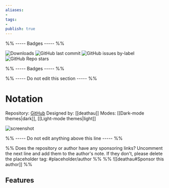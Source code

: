 ```yaml
---
aliases:
- 
tags: 
- 
publish: true
---
```


%% ----- Badges ----- %%

![Downloads](https://img.shields.io/badge/downloads-1035-573E7A?style=for-the-badge&logo=)
![GitHub last commit](https://img.shields.io/github/last-commit/deathau/Notation-for-Obsidian?color=573E7A&label=last%20update&logo=github&style=for-the-badge)
![GitHub issues by-label](https://img.shields.io/github/issues/deathau/Notation-for-Obsidian/help%20wanted?color=573E7A&logo=github&style=for-the-badge) 
![GitHub Repo stars](https://img.shields.io/github/stars/deathau/Notation-for-Obsidian?color=573E7A&logo=github&style=for-the-badge)

%% ----- Badges ----- %%

%% ----- Do not edit this section ----- %%

# Notation

Repository: [GitHub](https://github.com/deathau/Notation-for-Obsidian)
Designed by: [[deathau]]
Modes: [[Dark-mode themes|dark]], [[Light-mode themes|light]]



![screenshot](https://github.com/deathau/Notation-for-Obsidian/raw/master/screenshot.jpg)

%% ----- Do not edit anything above this line ----- %% 

%% Does the repository or author have any sponsoring links? Uncomment the next line and add them to the author's note. If they don't, please delete the placeholder tag: #placeholder/author %%
%% ![[deathau#Sponsor this author]] %%


## Features


